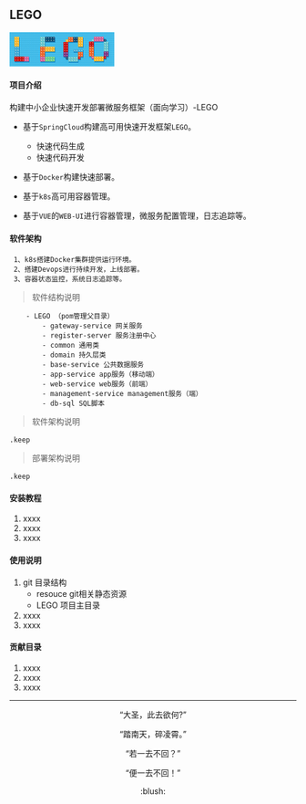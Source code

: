 ## **LEGO**     
![LEGO](./resource/lego.png)

#### 项目介绍
构建中小企业快速开发部署微服务框架（面向学习）-LEGO

 - 基于`SpringCloud`构建高可用快速开发框架`LEGO`。
    - 快速代码生成
    - 快速代码开发  
 - 基于`Docker`构建快速部署。

 - 基于`k8s`高可用容器管理。
    
 - 基于`VUE`的`WEB-UI`进行容器管理，微服务配置管理，日志追踪等。

#### 软件架构

```
 1、k8s搭建Docker集群提供运行环境。
 2、搭建Devops进行持续开发，上线部署。
 3、容器状态监控，系统日志追踪等。
```
> 软件结构说明  

        - LEGO （pom管理父目录）
            - gateway-service 网关服务
            - register-server 服务注册中心
            - common 通用类
            - domain 持久层类
            - base-service 公共数据服务
            - app-service app服务（移动端）
            - web-service web服务（前端）
            - management-service management服务（端）
            - db-sql SQL脚本

> 软件架构说明

    .keep

> 部署架构说明
    
    .keep
            
#### 安装教程

1. xxxx
2. xxxx
3. xxxx

#### 使用说明

1. git 目录结构
    - resouce git相关静态资源
    - LEGO 项目主目录
2. xxxx
3. xxxx

#### 贡献目录

1. xxxx
2. xxxx
3. xxxx


--- 

<p align="center">“大圣，此去欲何?”</p>

<p align="center">“踏南天，碎凌霄。”</p>

<p align="center">“若一去不回？”</p>

<p align="center">“便一去不回！”</p>

<p align="center">:blush:</p>